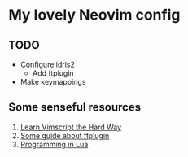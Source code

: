 # My lovely Neovim config

## TODO

 - Configure idris2
   - Add ftplugin
 - Make keymappings

## Some senseful resources

1. [Learn Vimscript the Hard Way](https://learnvimscriptthehardway.stevelosh.com)
2. [Some guide about ftplugin](https://ejmastnak.com/tutorials/vim-latex/ftplugin)
3. [Programming in Lua](https://www.lua.org/pil/contents.html#1)
